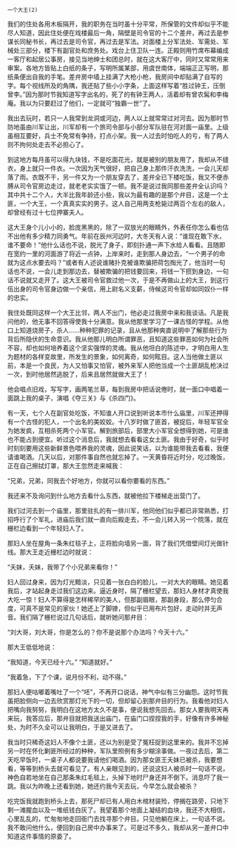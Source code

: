     一个大王(2) 

   我们的住处各用木板隔开，我的职务在当时虽十分平常，所保管的文件却似乎不能尽人知道，因此住处便在戏楼最后一角，隔壁是司令官的十二个差弁，再过去是参谋长同秘书长，再过去是司令官，再过去是军法。对面楼上分军法处、军需处、军械处三部分，楼下有副官处和庶务处。戏台上住卫队一连。正殿则用竹席布幕编成一客厅和起居公事房，接见当地绅士和团总时，就在这大客厅中，同时又常常用来审案。各地方皆贴上白纸的条子，写明所属某部，用虞世南体，端端正正写明，那纸条便出自我的手笔。差弁房中墙上挂满了大枪小枪，我房间中却贴满了自写的字。每个视线所及的角隅，我还贴了些小小字条，上面这样写着“胜过钟王，压倒曾李。”因为那时节我知道写字出名的，死了的有钟王两人，活着却有曾农髯和李梅庵。我以为只要赶过了他们，一定就可“独霸一世”了。

   我出去玩时，若只一人我常到龙洞或河边，两人以上就常常过对河去。因为那时节防地虽由川军让出，川军却有一个旅司令部与小部分军队驻在河对面一庙里。上级虽相互要好，兵士不免常有争持，打点小架。我一人过去时怕吃人的亏，有了两人则不拘何处走去不必担心了。

   到这地方每月虽可以得九块钱，不是吃面花光，就是被别的朋友用了，我却从不缝衣，身上就只一件衣。一次因为天气很好，把自己身上那件汗衣洗洗，一会儿天却落了雨。衣既不干，另一件又为一个朋友穿去了，差弁全已下楼吃饭，我又不便赤膊从司令官房边走过，就老老实实饿了一顿。我不是说过我同那些差弁全认识吗？其中共十二个人，大半比我年龄还小些，我以为最有趣的是那个弁目，这是一个土匪，一个大王，一个真真实实的男子。这人自己用两支枪毙过两百个左右的敌人，却曾经有过十七位押寨夫人。

   这大王身个儿小小的，脸庞黑黑的，除了一双放光的眼睛外，外表任你怎么看也估不出他有多少精力同勇气。年前在辰州河边时，大冬天有人说：“谁现在敢下水，谁不要命！”他什么话也不说，脱光了身子，即刻扑通一声下水给人看看。且随即在宽约一里的河面游了将近一点钟，上岸来时，走到那人身边去，“一个男子的命就为这点水要去吗？”或者有人述说谁赌扑克被谁欺骗把荷包掏光了，他当时一句话也不说，一会儿走到那边去，替被欺骗的把钱要回来，将钱一下掼到身边，一句话不说就又走开了。这大王被司令官救过他一次，于是不再做山上的大王，到这行伍出身的司令官身边做一个亲信，用上尉名义支薪，侍候这司令官却如同奴仆一样的忠实。

   我住处既同这样一个大王比邻，两人不出门，他必走过我房中来和我谈话。凡是我问他的，他无事不回答得使我十分满意。我从他那里学习了一课古怪的学程。从他口上知道烧房子，杀人……种种犯罪的记录，且从他那种爽直说明中了解那些行为背后所隐伏的生命意识。我从他那儿明白所谓罪恶，且知道这些罪恶如何为社会所不容，却也如何培养着这个坚实强悍的灵魂。我从他坦白的陈述中，才明白用人生为题材的各样变故里，所发生的景象，如何离奇，如何眩目。这人当他做土匪以前，本是一个良民，为人又怕事又怕官，被外来军人把他当成一个土匪胡乱枪决过一次，到时他居然逃脱了，后来且居然就做大王了！

   他会唱点旧戏，写写字，画两笔兰草，每到我房中把话说倦时，就一面口中唱着一面跳上我的桌子，演唱《夺三关》与《杀四门》。

   有一天，七个人在副官处吃饭，不知谁人开口说到听说本市什么庙里，川军还押得有一个古怪的犯人，一个出名的美姣姣。十八岁时做了匪首，被捉后，年轻军官全为她发疯，互相杀死两个小军官。解到旅部后，部里大小军官全想得到她，可是谁也不能占到便宜。听过这个消息后，我就想去看看这女土匪。我由于好奇，似乎时时刻刻要用这些新鲜景色喂养我的灵魂，因此说笑话，以为谁能带我去看看，我便请谁喝酒。几天以后，对那件事自然也就忘掉了。一天黄昏将近时分，吃过晚饭，正在自己擦拭灯罩，那大王忽然走来喊我：

   “兄弟，兄弟，同我去个好地方，你就可以看你要看的东西。”

   我还来不及询问到什么地方去看什么东西，就被他拉下楼梯走出营门了。

   我们过河去到一个庙里，那里驻扎的有一排川军，他同他们似乎都已非常熟悉，打招呼行了个军礼，进庙后我们就一直向后殿走去，不一会儿转入另一个院落，就在栅栏边看到一个年轻妇人了。

   那妇人坐在屋角一条朱红毯子上，正将脸向墙另一面，背了我们凭借壁间灯光做针线。那大王走近栅栏边时就说：

   “夭妹，夭妹，我带了个小兄弟来看你！”

   妇人回过身来，因为灯光黯淡，只见着一张白白的脸儿，一对大大的眼睛。她见着我后，才站起身走过我们这边来。逼近身时，隔了栅栏望去，那妇人身材才真使我大吃一惊！妇人不算得是怎样稀罕的美人，但那副眉眼，那副身段，那么停匀合度，可真不是常见的家伙！她还上了脚镣，但似乎已用布片包好，走动时并无声音。我们隔了栅栏说过几句话后，就听她问那弁目：

   “刘大哥，刘大哥，你是怎么的？你不是说那个办法吗？今天十六。”

   那大王低低地说：

   “我知道，今天已经十六。”  “知道就好。”

   “我着急，下了个课，说月份不利，动不得。”

   那妇人便咕嘟着嘴吐了一个“呸”，不再开口说话，神气中似有三分幽怨。这时节我虽把脸侧向一边去欣赏那灯光下的一切，但却留心到那弁目的行为。我看他对妇人把嘴向我努努，我明白在这地方太久不是事，便说我想先回去。那女人要我明天再来玩，我答应后，那弁目就把我送出庙门，在庙门口捏捏我的手，好像有许多神秘处，为时不久全可以让我明白，于是又进去了。

   我当时只稀奇这妇人不像个土匪，还以为别是受了冤枉捉到这里来的。我并不忘掉另一时在怀化剿匪所经过的种种，军队里照例有多少糊涂事做。一夜过去后，第二天吃早饭时，一桌子人都说要我请他们喝酒。因为那女匪王夭妹已被杀，我要想看，等等到桥头去就可看见了。有人亲眼见到的，还说这妇人被杀时一句话不说，神色自若地坐在自己那条朱红毛毯上，头掉下地时尸身还并不倒下。消息吓了我一跳。我以为昨晚上还看到她，她还约我今天去玩，今早怎么就会被杀？

   吃完饭我就跑到桥头上去，那死尸却已有人用白木棺材装殓，停搁在路旁，只地下剩一滩腥血以及一堆纸钱白灰了。我望着那个地面上凝结的血块，我还不大相信，心里乱乱的，忙匆匆地走回衙门去找寻那个弁目。只见他躺在床上，一句话不说。我不敢问他什么，便回到自己房中办事来了。可是过不多久，我却从另一差弁口中知道这件事情的原委了。

